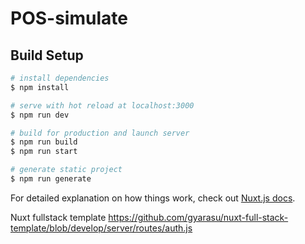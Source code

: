 # POS-simulate

## Build Setup

```bash
# install dependencies
$ npm install

# serve with hot reload at localhost:3000
$ npm run dev

# build for production and launch server
$ npm run build
$ npm run start

# generate static project
$ npm run generate
```

For detailed explanation on how things work, check out [Nuxt.js docs](https://nuxtjs.org).

Nuxt fullstack template https://github.com/gyarasu/nuxt-full-stack-template/blob/develop/server/routes/auth.js
